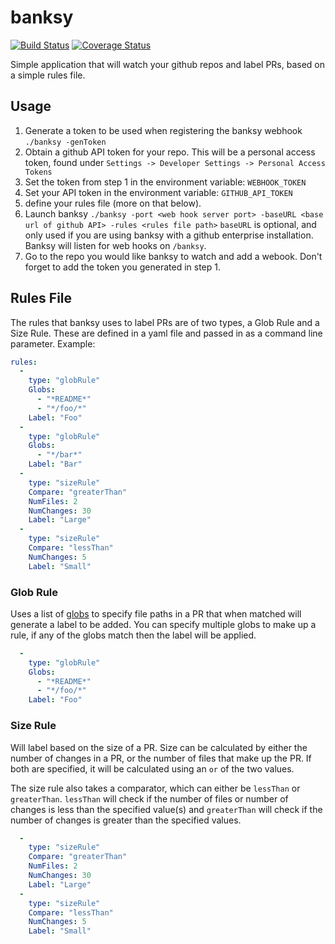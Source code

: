 # banksy

[![Build Status](https://travis-ci.org/nstehr/banksy.svg?branch=master)](https://travis-ci.org/nstehr/banksy) [![Coverage Status](https://coveralls.io/repos/github/nstehr/banksy/badge.svg?branch=master)](https://coveralls.io/github/nstehr/banksy?branch=master)



Simple application that will watch your github repos and label PRs, based on a simple rules file.

## Usage
1. Generate a token to be used when registering the banksy webhook
`./banksy -genToken`
2. Obtain a github API token for your repo.  This will be a personal access token, found under `Settings -> Developer Settings -> Personal Access Tokens`
3. Set the token from step 1 in the environment variable: `WEBHOOK_TOKEN`
4. Set your API token in the environment variable: `GITHUB_API_TOKEN`
5. define your rules file (more on that below).
6. Launch banksy
`./banksy -port <web hook server port> -baseURL <base url of github API> -rules <rules file path>`
`baseURL` is optional, and only used if you are using banksy with a github enterprise installation.
Banksy will listen for web hooks on `/banksy`.  
7. Go to the repo you would like banksy to watch and add a webook.  Don't forget to add the token you generated in step 1.

## Rules File
The rules that banksy uses to label PRs are of two types, a Glob Rule and a Size Rule.  These are defined in a yaml file 
and passed in as a command line parameter.  Example:

```yaml
rules: 
  - 
    type: "globRule"
    Globs: 
      - "*README*"
      - "*/foo/*"
    Label: "Foo"
  - 
    type: "globRule"
    Globs: 
      - "*/bar*"
    Label: "Bar"
  -
    type: "sizeRule"
    Compare: "greaterThan"
    NumFiles: 2
    NumChanges: 30
    Label: "Large"
  -
    type: "sizeRule"
    Compare: "lessThan"
    NumChanges: 5
    Label: "Small"
```

### Glob Rule
Uses a list of [globs](https://en.wikipedia.org/wiki/Glob_(programming)) to specify file paths in a PR that when
matched will generate a label to be added.  You can specify multiple globs to make up a rule, if any of the globs match
then the label will be applied.

```yaml
  - 
    type: "globRule"
    Globs: 
      - "*README*"
      - "*/foo/*"
    Label: "Foo"
```

### Size Rule
Will label based on the size of a PR.  Size can be calculated by either the number of changes in a PR, or the number of files
that make up the PR.  If both are specified, it will be calculated using an `or` of the two values.  

The size rule also takes a comparator, which can either be `lessThan` or `greaterThan`.  `lessThan` will check if the number of files
or number of changes is less than the specified value(s) and `greaterThan` will check if the number of changes is greater
than the specified values.

```yaml
  -
    type: "sizeRule"
    Compare: "greaterThan"
    NumFiles: 2
    NumChanges: 30
    Label: "Large"
  -
    type: "sizeRule"
    Compare: "lessThan"
    NumChanges: 5
    Label: "Small"
```

